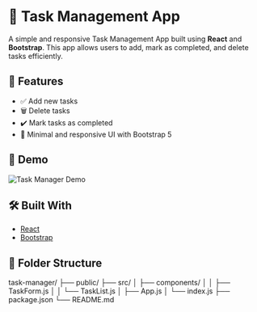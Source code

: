 # 📝 Task Management App

A simple and responsive Task Management App built using **React** and **Bootstrap**. This app allows users to add, mark as completed, and delete tasks efficiently.

## 🚀 Features

- ✅ Add new tasks
- 🗑️ Delete tasks
- ✔️ Mark tasks as completed
- 🎯 Minimal and responsive UI with Bootstrap 5

## 📸 Demo

![Task Manager Demo](https://via.placeholder.com/800x400.png?text=Task+Manager+Screenshot)

## 🛠️ Built With

- [React](https://reactjs.org/)
- [Bootstrap](https://getbootstrap.com/)

## 📂 Folder Structure
task-manager/
├── public/
├── src/
│ ├── components/
│ │ ├── TaskForm.js
│ │ └── TaskList.js
│ ├── App.js
│ └── index.js
├── package.json
└── README.md

